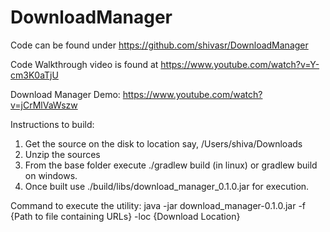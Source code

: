 # DownloadManager
Code can be found under https://github.com/shivasr/DownloadManager

Code Walkthrough video is found at https://www.youtube.com/watch?v=Y-cm3K0aTjU

Download Manager Demo: https://www.youtube.com/watch?v=jCrMlVaWszw

Instructions to build:

1. Get the source on the disk to location say, /Users/shiva/Downloads
2. Unzip the sources
3. From the base folder execute ./gradlew build (in linux) or gradlew build on windows. 
4. Once built use ./build/libs/download_manager_0.1.0.jar for execution.

Command to execute the utility:
java -jar download_manager-0.1.0.jar -f {Path to file containing URLs} -loc {Download Location}

